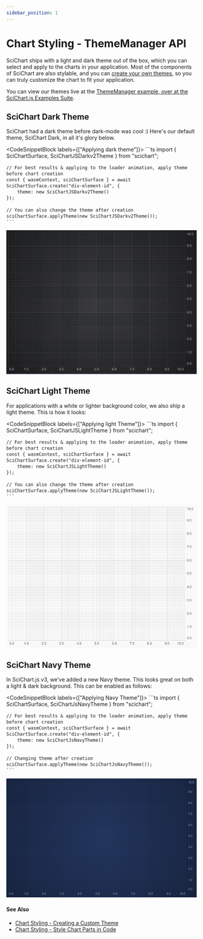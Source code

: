 ```yaml
---
sidebar_position: 1
---
```


# Chart Styling - ThemeManager API

SciChart ships with a light and dark theme out of the box, which you can select and apply to the charts in your application. Most of the components of SciChart are also stylable, and you can [create your own themes](/2d-charts/styling-and-theming/creating-custom-theme), so you can truly customize the chart to fit your application.

You can view our themes live at the [ThemeManager example, over at the SciChart.js Examples Suite](https://scichart.com/demo/javascript-chart-themes).

SciChart Dark Theme
-------------------

SciChart had a dark theme before dark-mode was cool :) Here's our default theme, SciChart Dark, in all it's glory below.

<CodeSnippetBlock labels={["Applying dark theme"]}>
    ```ts
    import { SciChartSurface, SciChartJSDarkv2Theme } from "scichart";

    // For best results & applying to the loader animation, apply theme before chart creation
    const { wasmContext, sciChartSurface } = await SciChartSurface.create("div-element-id", { 
        theme: new SciChartJSDarkv2Theme() 
    });

    // You can also change the theme after creation
    sciChartSurface.applyTheme(new SciChartJSDarkv2Theme());
    ```
</CodeSnippetBlock>

![](img/1.png)

SciChart Light Theme
--------------------

For applications with a white or lighter background color, we also ship a light theme. This is how it looks:

<CodeSnippetBlock labels={["Applying light Theme"]}>
    ```ts
    import { SciChartSurface, SciChartJSLightTheme } from "scichart";

    // For best results & applying to the loader animation, apply theme before chart creation
    const { wasmContext, sciChartSurface } = await SciChartSurface.create("div-element-id", { 
        theme: new SciChartJSLightTheme() 
    });

    // You can also change the theme after creation
    sciChartSurface.applyTheme(new SciChartJSLightTheme());
    ```
</CodeSnippetBlock>

![](img/2.png)

SciChart Navy Theme
-------------------

In SciChart.js v3, we've added a new Navy theme. This looks great on both a light & dark background. This can be enabled as follows:

<CodeSnippetBlock labels={["Applying Navy Theme"]}>
    ```ts
    import { SciChartSurface, SciChartJsNavyTheme } from "scichart";

    // For best results & applying to the loader animation, apply theme before chart creation
    const { wasmContext, sciChartSurface } = await SciChartSurface.create("div-element-id", { 
        theme: new SciChartJsNavyTheme() 
    });

    // Changing theme after creation
    sciChartSurface.applyTheme(new SciChartJsNavyTheme());
    ```
</CodeSnippetBlock>

![](img/3.png)

#### See Also

* [Chart Styling - Creating a Custom Theme](/2d-charts/styling-and-theming/creating-custom-theme)
* [Chart Styling - Style Chart Parts in Code](/2d-charts/styling-and-theming/style-chart-parts-in-code)
